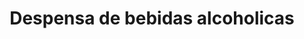 ---
title: "Despensa de bebidas alcoholicas"
url: /dulce-nombre/despensa-de-bebidas-alcoholicas/
shop: bebidas
---